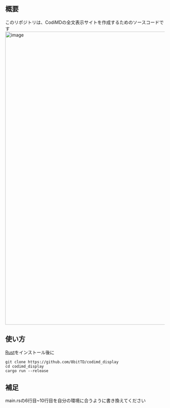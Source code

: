 ## 概要

このリポジトリは、CodiMDの全文表示サイトを作成するためのソースコードです
<img width="1697" height="925" alt="image" src="https://github.com/user-attachments/assets/cb52679e-9fba-4afa-ba10-702d157ce494" />

## 使い方
[Rust](https://rust-lang.org/ja/tools/install/)をインストール後に
```Shell
git clone https://github.com/8bitTD/codimd_display
cd codimd_display
cargo run --release
```

## 補足
main.rsの6行目~10行目を自分の環境に合うように書き換えてください

